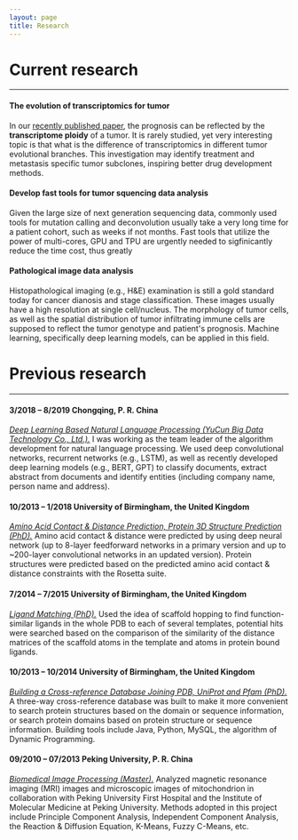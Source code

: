 ```yaml
---
layout: page
title: Research
---
```


# Current research

---

#### The evolution of transcriptomics for tumor
In our [recently published paper](https://www.nature.com/articles/s41587-022-01342-x), the prognosis can be reflected by the **transcriptome ploidy** of a tumor. It is rarely studied, yet very interesting topic is that what is the difference of transcriptomics in different tumor evolutional branches. This investigation may identify treatment and metastasis specific tumor subclones, inspiring better drug development methods. 

#### Develop fast tools for tumor squencing data analysis
Given the large size of next generation sequencing data, commonly used tools for mutation calling and deconvolution usually take a very long time for a patient cohort, such as weeks if not months. Fast tools that utilize the power of multi-cores, GPU and TPU are urgently needed to sigfinicantly reduce the time cost, thus greatly 


#### Pathological image data analysis
Histopathological imaging (e.g., H&E) examination is still a gold standard today for cancer dianosis and stage classification. These images usually have a high resolution at single cell/nucleus. The morphology of tumor cells, as well as the spatial distribution of tumor infiltrating immune cells are supposed to reflect the tumor genotype and patient's prognosis. Machine learning, specifically deep learning models, can be applied in this field.

<p></p>


# Previous research

---

#### 3/2018 – 8/2019 Chongqing, P. R. China
<u><i>Deep Learning Based Natural Language Processing (YuCun Big Data Technology Co., Ltd.).</i></u> I was working as the team leader of the algorithm development for natural language processing. We used deep convolutional networks, recurrent networks (e.g., LSTM), as well as recently developed deep learning models (e.g., BERT, GPT) to classify documents, extract abstract from documents and identify entities (including company name, person name and address). 

#### 10/2013 – 1/2018 University of Birmingham, the United Kingdom 
<u><i>Amino Acid Contact & Distance Prediction, Protein 3D Structure Prediction (PhD).</i></u> Amino acid contact & distance were predicted by using deep neural network (up to 8-layer feedforward networks in a primary version and up to ~200-layer convolutional networks in an updated version). Protein structures were predicted based on the predicted amino acid contact & distance constraints with the Rosetta suite.

#### 7/2014 – 7/2015 University of Birmingham, the United Kingdom 
<u><i>Ligand Matching (PhD).</i></u> Used the idea of scaffold hopping to find function-similar ligands in the whole PDB to each of several templates, potential hits were searched based on the comparison of the similarity of the distance matrices of the scaffold atoms in the template and atoms in protein bound ligands.

#### 10/2013 – 10/2014 University of Birmingham, the United Kingdom 
<u><i>Building a Cross-reference Database Joining PDB, UniProt and Pfam (PhD).</i></u> A three-way cross-reference database was built to make it more convenient to search protein structures based on the domain or sequence information, or search protein domains based on protein structure or sequence information. Building tools include Java, Python, MySQL, the algorithm of Dynamic Programming.

#### 09/2010 – 07/2013 Peking University, P. R. China
<u><i>Biomedical Image Processing (Master).</i></u> Analyzed magnetic resonance imaging (MRI) images and microscopic images of mitochondrion in collaboration with Peking University First Hospital and the Institute of Molecular Medicine at Peking University. Methods adopted in this project include Principle Component Analysis, Independent Component Analysis, the Reaction & Diffusion Equation, K-Means, Fuzzy C-Means, etc. 
